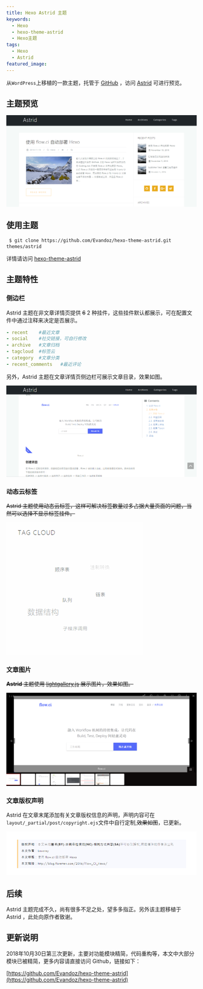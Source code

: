 ```yaml
---
title: Hexo Astrid 主题
keywords:
  - Hexo
  - hexo-theme-astrid
  - Hexo主题
tags:
  - Hexo
  - Astrid
featured_image:
---
```


从``WordPress``上移植的一款主题，托管于 [GitHub](https://github.com/Evandoz/hexo-theme-astrid) ，访问 [Astrid](https://evandoz.github.io/hexo-theme-astrid/) 可进行预览。

<!--more-->

## 主题预览

![Desktop Preview](https://raw.githubusercontent.com/Evandoz/blob/master/astrid/preview-desktop.png)

## 使用主题

```shell
 $ git clone https://github.com/Evandoz/hexo-theme-astrid.git themes/astrid
```

  详情请访问 [hexo-theme-astrid](https://github.com/Evandoz/hexo-theme-astrid)

## 主题特性

### 侧边栏

Astrid 主题在非文章详情页提供 ~~6~~ 2 种挂件，这些挂件默认都展示，可在配置文件中通过注释来决定是否展示。


```yml
- recent	#最近文章
- social	#社交链接，可自行修改
- archive	#文章归档
- tagcloud	#标签云
- category	#文章分类
- recent_comments	#最近评论
```


另外，Astrid 主题在文章详情页侧边栏可展示文章目录，效果如图。

![toc](https://raw.githubusercontent.com/Evandoz/blob/master/astrid/toc.png)

### 动态云标签

~~Astrid 主题使用动态云标签，这样可解决标签数量过多占据大量页面的问题，当然可以选择不显示标签挂件。~~

![tagcloud](https://raw.githubusercontent.com/Evandoz/blob/master/astrid/tagcloud.gif)

### 文章图片

~~**Astrid** 主题使用 [lightgallery.js](https://sachinchoolur.github.io/lightgallery.js/) 展示图片，效果如图。~~

![lightgallery](https://raw.githubusercontent.com/Evandoz/blob/master/astrid/lightgallery.png)

### 文章版权声明

Astrid 在文章末尾添加有关文章版权信息的声明，声明内容可在``layout/_partial/post/copyright.ejs``文件中自行定制,~~效果如图~~，已更新。

![copyright](https://raw.githubusercontent.com/Evandoz/blob/master/astrid/copyright.png)

## 后续

Astrid 主题完成不久，尚有很多不足之处，望多多指正。另外该主题移植于 Astrid ，此处向原作者致谢。


## 更新说明

2018年10月30日第三次更新，主要对功能模块精简，代码重构等，本文中大部分模块已被精简，更多内容请直接访问 Github，链接如下：

[https://github.com/Evandoz/hexo-theme-astrid](https://github.com/Evandoz/hexo-theme-astrid)
